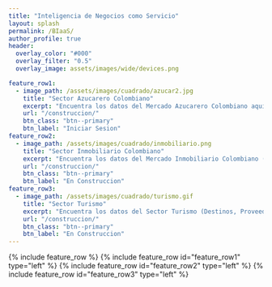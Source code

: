 ```yaml
---
title: "Inteligencia de Negocios como Servicio"
layout: splash
permalink: /BIaaS/
author_profile: true
header:
  overlay_color: "#000"
  overlay_filter: "0.5"  
  overlay_image: assets/images/wide/devices.png

feature_row1:
  - image_path: /assets/images/cuadrado/azucar2.jpg
    title: "Sector Azucarero Colombiano"
    excerpt: "Encuentra los datos del Mercado Azucarero Colombiano aqui (Precios, Clima, Tasa de cambio, Aranceles, Previsiones)"
    url: "/construccion/"
    btn_class: "btn--primary"
    btn_label: "Iniciar Sesion"
feature_row2:
  - image_path: /assets/images/cuadrado/inmobiliario.png
    title: "Sector Inmobiliario Colombiano"
    excerpt: "Encuentra los datos del Mercado Inmobiliario Colombiano (Precios, Tasa de Interes, Valor Metro Cuadrado)"
    url: "/construccion/"
    btn_class: "btn--primary"
    btn_label: "En Construccion"
feature_row3:
  - image_path: /assets/images/cuadrado/turismo.gif
    title: "Sector Turismo"
    excerpt: "Encuentra los datos del Sector Turismo (Destinos, Proveedores, Tasa de cambio)"
    url: "/construccion/"
    btn_class: "btn--primary"
    btn_label: "En Construccion"
---
```


{% include feature_row %}
{% include feature_row id="feature_row1" type="left" %}
{% include feature_row id="feature_row2" type="left" %}
{% include feature_row id="feature_row3" type="left" %}